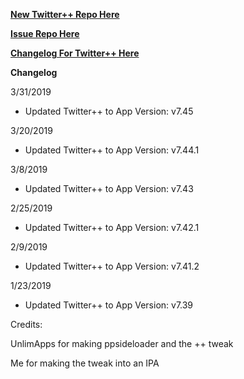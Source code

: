 **[New Twitter++ Repo Here](https://github.com/JMccormick264/TwitterPP)**

**[Issue Repo Here](https://github.com/eni9889/TW-PP-Issues)**

**[Changelog For Twitter++ Here](https://beta.unlimapps.com/changes/com.unlimapps.twitterpp)**

**Changelog**

3/31/2019

 - Updated Twitter++ to App Version: v7.45

3/20/2019

 - Updated Twitter++ to App Version: v7.44.1

3/8/2019

 - Updated Twitter++ to App Version: v7.43

2/25/2019

 - Updated Twitter++ to App Version: v7.42.1

2/9/2019

 - Updated Twitter++ to App Version: v7.41.2


1/23/2019

 - Updated Twitter++ to App Version: v7.39

Credits:

UnlimApps for making ppsideloader and the ++ tweak

Me for making the tweak into an IPA
